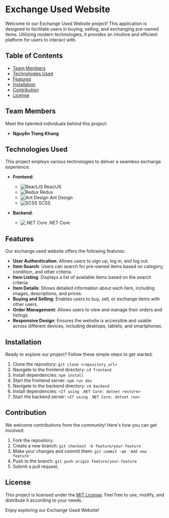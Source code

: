 # Exchange Used Website

Welcome to our Exchange Used Website project! This application is designed to facilitate users in buying, selling, and exchanging pre-owned items. Utilizing modern technologies, it provides an intuitive and efficient platform for users to interact with.

## Table of Contents
- [Team Members](#team-members)
- [Technologies Used](#technologies-used)
- [Features](#features)
- [Installation](#installation)
- [Contribution](#contribution)
- [License](#license)

## Team Members
Meet the talented individuals behind this project:
- **Nguyễn Trọng Khang**

## Technologies Used
This project employs various technologies to deliver a seamless exchange experience:
- **Frontend**:
  - ![ReactJS](https://img.icons8.com/color/48/000000/react-native.png) ReactJS
  - ![Redux](https://img.icons8.com/color/48/000000/redux.png) Redux
  - ![Ant Design](https://img.icons8.com/color/48/000000/ant-design.png) Ant Design
  - ![SCSS](https://img.icons8.com/color/48/000000/sass.png) SCSS

- **Backend**:
  - ![.NET Core](https://img.icons8.com/color/48/000000/dot-net.png) .NET Core

## Features
Our exchange used website offers the following features:
- **User Authentication**: Allows users to sign up, log in, and log out.
- **Item Search**: Users can search for pre-owned items based on category, condition, and other criteria.
- **Item Listing**: Displays a list of available items based on the search criteria.
- **Item Details**: Shows detailed information about each item, including images, descriptions, and prices.
- **Buying and Selling**: Enables users to buy, sell, or exchange items with other users.
- **Order Management**: Allows users to view and manage their orders and listings.
- **Responsive Design**: Ensures the website is accessible and usable across different devices, including desktops, tablets, and smartphones.

## Installation
Ready to explore our project? Follow these simple steps to get started:
1. Clone the repository: `git clone <repository_url>`
2. Navigate to the frontend directory: `cd frontend`
3. Install dependencies: `npm install`
4. Start the frontend server: `npm run dev`
5. Navigate to the backend directory: `cd backend`
6. Install dependencies: `<If using .NET Core: dotnet restore>`
7. Start the backend server: `<If using .NET Core: dotnet run>`

## Contribution
We welcome contributions from the community! Here's how you can get involved:
1. Fork the repository.
2. Create a new branch: `git checkout -b feature/your-feature`
3. Make your changes and commit them: `git commit -am 'Add new feature'`
4. Push to the branch: `git push origin feature/your-feature`
5. Submit a pull request.

## License
This project is licensed under the [MIT License](LICENSE). Feel free to use, modify, and distribute it according to your needs.

Enjoy exploring our Exchange Used Website!
